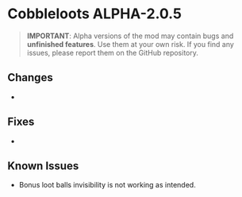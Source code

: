 # Cobbleloots ALPHA-2.0.5

> **IMPORTANT**: Alpha versions of the mod may contain bugs and **unfinished features**. Use them at your own risk. If you find any issues, please report them on the GitHub repository.

## Changes
- 

## Fixes
- 

## Known Issues
- Bonus loot balls invisibility is not working as intended.